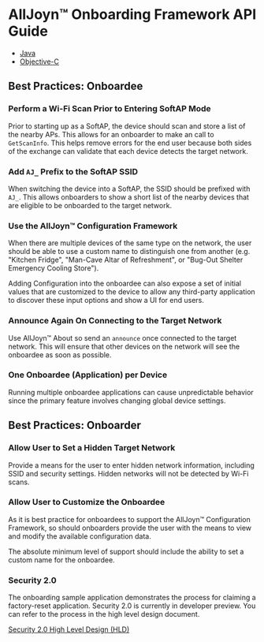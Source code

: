 # AllJoyn&trade; Onboarding Framework API Guide

* [Java](java)
* [Objective-C](objc)

## Best Practices: Onboardee

### Perform a Wi-Fi Scan Prior to Entering SoftAP Mode

Prior to starting up as a SoftAP, the device should scan and store a list of the
nearby APs. This allows for an onboarder to make an call to `GetScanInfo`. This
helps remove errors for the end user because both sides of the exchange can
validate that each device detects the target network.

### Add `AJ_` Prefix to the SoftAP SSID

When switching the device into a SoftAP, the SSID should be prefixed with `AJ_`.
This allows onboarders to show a short list of the nearby devices that are
eligible to be onboarded to the target network.

### Use the AllJoyn&trade; Configuration Framework

When there are multiple devices of the same type on the network, the user should
be able to use a custom name to distinguish one from another (e.g. "Kitchen
Fridge", "Man-Cave Altar of Refreshment", or "Bug-Out Shelter Emergency Cooling
Store").

Adding Configuration into the onboardee can also expose a set of initial values
that are customized to the device to allow any third-party application to
discover these input options and show a UI for end users.

### Announce Again On Connecting to the Target Network

Use AllJoyn&trade; About so send an `announce` once connected to the target
network. This will ensure that other devices on the network will see the
onboardee as soon as possible.

### One Onboardee (Application) per Device

Running multiple onboardee applications can cause unpredictable behavior since
the primary feature involves changing global device settings.

## Best Practices: Onboarder

### Allow User to Set a Hidden Target Network

Provide a means for the user to enter hidden network information, including
SSID and security settings. Hidden networks will not be detected by Wi-Fi scans.

### Allow User to Customize the Onboardee

As it is best practice for onboardees to support the AllJoyn&trade;
Configuration Framework, so should onboarders provide the user with the means to
view and modify the available configuration data.

The absolute minimum level of support should include the ability to set a custom
name for the onboardee.

### Security 2.0

The onboarding sample application demonstrates the process for claiming a
factory-reset application.  Security 2.0 is currently in developer preview. You
can refer to the process in the high level design document.  

[Security 2.0 High Level Design (HLD)](/learn/core/security2_0/hld)
